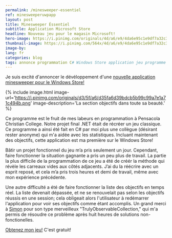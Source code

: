 ```yaml
---
permalink: /minesweeper-essentiel
ref: minesweeperuwpapp
layout: post
title: Minesweeper Éssentiel
subtitle: Application Microsoft Store
headline: Nouveau jeu pour le magasin Microsoft!
hero-image: https://i.pinimg.com/originals/4d/a6/e9/4da6e95c1e9df7a32c30be1072e6d803.png
thumbnail-image: https://i.pinimg.com/564x/4d/a6/e9/4da6e95c1e9df7a32c30be1072e6d803.jpg
image-by:
lang: fr
categories: blog
tags: annonce programmation C# Windows Store application jeu programme minesweeper projet UWP Windows10 events
---
```

Je suis excité d'annoncer le dévéloppement d'une <a href="https://www.microsoft.com/en-us/store/p/minesweeper-basic/9plmlc1pkc6g">nouvelle application minesweeper pour le Windows Store!</a>

{% include image.html image-url='https://i.pinimg.com/originals/d3/5f/a6/d35fa6d39bdcb5b99c99a7e1a71c494b.png' image-description='La section objectifs dans toute sa beauté.' %}

Ce programme est le fruit de mes labeurs en programmation à Pensacola Christian College. Notre projet final .NET était de récréer un jeu classique. Ce programme a ainsi été fait en C# par moi plus une collègue (désirant rester anonyme) qui m'a aidée avec les statistiques. Incluant maintenant des objectifs, cette application est ma première sur le Windows Store!

Bâtir un projet fonctionnel du jeu m’a pris seulement un jour. Cependant, faire fonctionner la situation gagnante a pris un peu plus de travail. La partie la plus difficile de la programmation de ce jeu a été de créér la méthode qui révèle les carreaux vides aux côtés adjacents. J’ai du la réécrire avec un esprit reposé, et cela m’a pris trois heures et demi de travail, même avec mon expérience précédente.

Une autre difficulté a été de faire fonctionner la liste des objectifs en temps réel. La liste devenait dépassée, et ne se renouvelait pas selon les objectifs réussis en une session; cela obligeait alors l'utilisateur à redémarrer l'application pour voir ses objectifs comme étant accomplis. Un grand merci à <a href="https://stackoverflow.com/users/600698/simon">Simon</a> pour son type merveilleux "TrulyObservableCollection," qui m'a permis de résoudre ce problème après huit heures de solutions non-fonctionelles.

<a href="https://www.microsoft.com/en-us/store/p/minesweeper-basic/9plmlc1pkc6g">Obtenez mon jeu!</a> C'est gratuit!
